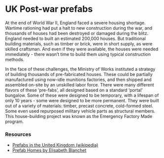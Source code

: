 # UK Post-war prefabs

At the end of World War II, England faced a severe housing shortage. Wartime rationing had put a halt to new construction during the war, and thousands of houses had been destroyed or damaged during the blitz. England needed to built an estimated 200,000 houses. But traditional building materials, such as timber or brick, were in short supply, as were skilled craftsman. And even if they were available, the houses were needed immediately - there wasn’t time to build them using typical construction methods.
 
In the face of these challenges, the Ministry of Works instituted a strategy of building thousands of pre-fabricated houses. These could be partially manufactured using now-idle munitions factories, and then shipped and assembled on-site by an unskilled labor force. There were many different flavors of these ‘pre-fabs’, all designed based on a standard ‘portal’ bungalow. Some of these were designed to be temporary, with a lifespan of only 10 years - some were designed to be more permanent. They were built out of a variety of materials: timber, precast concrete, cold-formed steel. Some even used repurposed military vehicle parts as structural members. This house-building project was known as the Emergency Factory Made program.

### Resources
- [Prefabs in the United Kingdom (wikipedia)](https://en.wikipedia.org/wiki/Prefabs_in_the_United_Kingdom)
- [Prefab Homes by Elisabeth Blanchet](https://books.google.com/books?id=I9LvCwAAQBAJ&pg=PT54&dq=airey+house&hl=en&sa=X&ved=0ahUKEwi2z9K-o9jVAhUCeSYKHRf6BjwQ6AEISjAG#v=onepage&q=airey%20house&f=false)